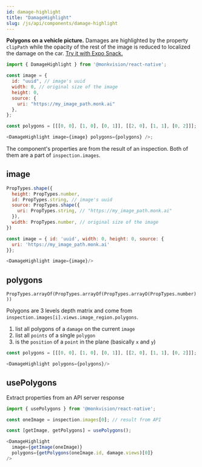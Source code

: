 ```yaml
---
id: damage-highlight
title: "DamageHighlight"
slug: /js/api/components/damage-highlight
---
```


**Polygons on a vehicle picture.**
Damages are highlighted by the property `clipPath` while the opacity of the rest of the image is reduced to localized the damage on the car.
[Try it with Expo Snack.](https://snack.expo.dev/@alexandre-em-monk/damagehighlight-component)

``` javascript
import { DamageHighlight } from '@monkvision/react-native';
```

``` javascript
const image = {
  id: "uuid", // image's uuid
  width: 0, // original size of the image
  height: 0,
  source: {
    uri: "https://my_image_path.monk.ai"
  },
};

const polygons = [[[0, 0], [1, 0], [0, 1]], [[2, 0], [1, 1], [0, 2]]];

<DamageHighlight image={image} polygons={polygons} />;
```

The component's properties are from the result of an inspection. Both of them are a part of `inspection.images`.

## image
``` javascript
PropTypes.shape({
  height: PropTypes.number,
  id: PropTypes.string, // image's uuid
  source: PropTypes.shape({
    uri: PropTypes.string, // "https://my_image_path.monk.ai"
  }),
  width: PropTypes.number, // original size of the image
})
```

``` javascript
const image = { id: 'uuid', width: 0, height: 0, source: {
  uri: 'https://my_image_path.monk.ai'
}};

<DamageHighlight image={image}/>
```

## polygons
`PropTypes.arrayOf(PropTypes.arrayOf(PropTypes.arrayO(PropTypes.number)))`

Polygons are 3 levels depth matrix and come from `inspection.images[i].views.image_region.polygons`.

1. list all polygons of a `damage` on the current `image`
2. list all `points` of a single `polygon`
3. is the `position` of a `point` in the plane (basically `x` and `y`)

```js
const polygons = [[[0, 0], [1, 0], [0, 1]], [[2, 0], [1, 1], [0, 2]]];

<DamageHighlight polygons={polygons}/>
```

## usePolygons
Extract properties from an API server response

``` javascript
import { usePolygons } from '@monkvision/react-native';
```

``` javascript
const oneImage = inspection.images[0]; // result from API

const [getImage, getPolygons] = usePolygons();

<DamageHighlight
  image={getImage(oneImage)}
  polygons={getPolygons(oneImage.id, damage.views)[0]}
/>
```
